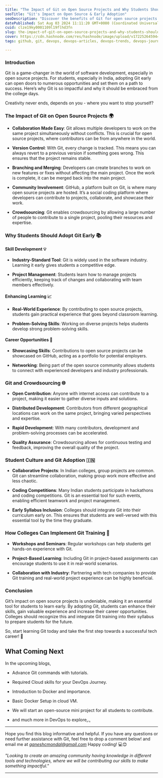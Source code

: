 ```yaml
---
title: "The Impact of Git on Open Source Projects and Why Students Should Adopt This Tool Early?"
seoTitle: "Git's Impact on Open Source & Early Adoption"
seoDescription: "Discover the benefits of Git for open source projects and why students should embrace this tool early in their careers"
datePublished: Sat Aug 03 2024 11:11:20 GMT+0000 (Coordinated Universal Time)
cuid: clze19ky0001109l19flhd3fn
slug: the-impact-of-git-on-open-source-projects-and-why-students-should-adopt-this-tool-early
cover: https://cdn.hashnode.com/res/hashnode/image/upload/v1722526459445/78b31ce3-f664-4e04-94a8-e131b58ef1da.png
tags: github, git, devops, devops-articles, devops-trends, devops-journey, devopscommunity, complete-career-guidance-for-students, git-github-versioncontrol-collaboration-softwaredevelopment-sourcecode-repository-commit-branch-merge-pullrequest-fork-workflow-issues-bugtracking-continuousintegration-deployment-devops-opensource-coding

---
```


### Introduction

Git is a game-changer in the world of software development, especially in open source projects. For students, especially in India, adopting Git early can open doors to numerous opportunities and set them on a path to success. Here’s why Git is so impactful and why it should be embraced from the college days.

Creativity never ends, depends on you - where you want to stop yourself?

### The Impact of Git on Open Source Projects 🌍

* **Collaboration Made Easy**: Git allows multiple developers to work on the same project simultaneously without conflicts. This is crucial for open source projects, where contributors can be from anywhere in the world.
    
* **Version Control**: With Git, every change is tracked. This means you can always revert to a previous version if something goes wrong. This ensures that the project remains stable.
    
* **Branching and Merging**: Developers can create branches to work on new features or fixes without affecting the main project. Once the work is complete, it can be merged back into the main project.
    
* **Community Involvement**: GitHub, a platform built on Git, is where many open source projects are hosted. It’s a social coding platform where developers can contribute to projects, collaborate, and showcase their work.
    
* **Crowdsourcing**: Git enables crowdsourcing by allowing a large number of people to contribute to a single project, pooling their resources and expertise.
    

### Why Students Should Adopt Git Early 📚

#### Skill Development 💡

* **Industry-Standard Tool**: Git is widely used in the software industry. Learning it early gives students a competitive edge.
    
* **Project Management**: Students learn how to manage projects efficiently, keeping track of changes and collaborating with team members effectively.
    

#### Enhancing Learning 📈

* **Real-World Experience**: By contributing to open source projects, students gain practical experience that goes beyond classroom learning.
    
* **Problem-Solving Skills**: Working on diverse projects helps students develop strong problem-solving skills.
    

#### Career Opportunities 🚀

* **Showcasing Skills**: Contributions to open source projects can be showcased on GitHub, acting as a portfolio for potential employers.
    
* **Networking**: Being part of the open source community allows students to connect with experienced developers and industry professionals.
    

### Git and Crowdsourcing 🌐

* **Open Contribution**: Anyone with internet access can contribute to a project, making it easier to gather diverse inputs and solutions.
    
* **Distributed Development**: Contributors from different geographical locations can work on the same project, bringing varied perspectives and expertise.
    
* **Rapid Development**: With many contributors, development and problem-solving processes can be accelerated.
    
* **Quality Assurance**: Crowdsourcing allows for continuous testing and feedback, improving the overall quality of the project.
    

### Student Culture and Git Adoption 🇮🇳

* **Collaborative Projects**: In Indian colleges, group projects are common. Git can streamline collaboration, making group work more effective and less chaotic.
    
* **Coding Competitions**: Many Indian students participate in hackathons and coding competitions. Git is an essential tool for such events, enabling efficient teamwork and project management.
    
* **Early Syllabus Inclusion**: Colleges should integrate Git into their curriculum early on. This ensures that students are well-versed with this essential tool by the time they graduate.
    

### How Colleges Can Implement Git Training 🏫

* **Workshops and Seminars**: Regular workshops can help students get hands-on experience with Git.
    
* **Project-Based Learning**: Including Git in project-based assignments can encourage students to use it in real-world scenarios.
    
* **Collaboration with Industry**: Partnering with tech companies to provide Git training and real-world project experience can be highly beneficial.
    

### Conclusion

Git’s impact on open source projects is undeniable, making it an essential tool for students to learn early. By adopting Git, students can enhance their skills, gain valuable experience and increase their career opportunities. Colleges should recognize this and integrate Git training into their syllabus to prepare students for the future.

So, start learning Git today and take the first step towards a successful tech career! 🚀

## **What Coming Next**

In the upcoming blogs,

* Advance Git commands with tutorials.
    
* Required Cloud skills for your DevOps Journey.
    
* Introduction to Docker and importance.
    
* Basic Docker Setup in cloud VM.
    
* We will start an open-source mini project for all students to contribute.
    
* and much more in DevOps to explore[.](http://contact@khojilabs.com).[.](http://khojilabs.com)
    

---

Hope you find this blog informative and helpful. If you have any questions or need further assistance with Git, feel free to drop a comment below! and email me at *ganeshcmondal@gmail.com* Happy coding! 💻😊

*"Looking to create an amazing community having knowledge in different tools and technologies, where we will be contributing our skills to make something impactful."*

---